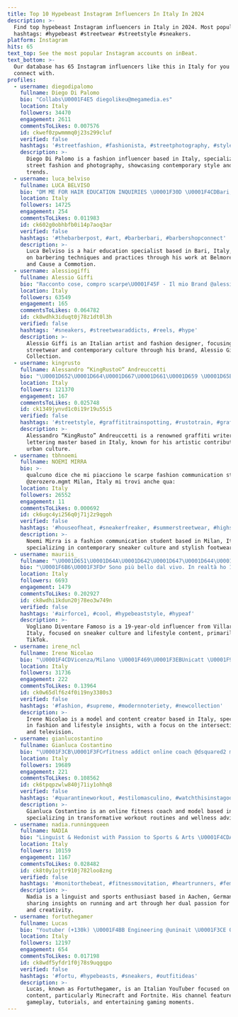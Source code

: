 ```yaml
---
title: Top 10 Hypebeast Instagram Influencers In Italy In 2024
description: >-
  Find top hypebeast Instagram influencers in Italy in 2024. Most popular
  hashtags: #hypebeast #streetwear #streetstyle #sneakers.
platform: Instagram
hits: 65
text_top: See the most popular Instagram accounts on inBeat.
text_bottom: >-
  Our database has 65 Instagram influencers like this in Italy for you to
  connect with.
profiles:
  - username: diegodipalomo
    fullname: Diego Di Palomo
    bio: "Collabs\U0001F4E5 diegolikeu@megamedia.es"
    location: Italy
    followers: 34470
    engagement: 2611
    commentsToLikes: 0.007576
    id: ckwef0zpwmmmq0j23s299cluf
    verified: false
    hashtags: '#streetfashion, #fashionista, #streetphotography, #styleblogger'
    description: >-
      Diego Di Palomo is a fashion influencer based in Italy, specializing in
      street fashion and photography, showcasing contemporary style and urban
      trends.
  - username: luca_belviso
    fullname: LUCA BELVISO
    bio: "DM ME FOR HAIR EDUCATION INQUIRIES \U0001F30D \U0001F4CDBari, Italia @belmorestudio ————————— @causeacommotion_ ————————— CONSISTENCY PRACTISE DEDICATION —————————"
    location: Italy
    followers: 14725
    engagement: 254
    commentsToLikes: 0.011983
    id: ck602g0obhbfb0i14p7aoq3ar
    verified: false
    hashtags: '#thebarberpost, #art, #barberbari, #barbershopconnect'
    description: >-
      Luca Belviso is a hair education specialist based in Bari, Italy, focusing
      on barbering techniques and practices through his work at Belmore Studio
      and Cause a Commotion.
  - username: alessiogiffi
    fullname: Alessio Giffi
    bio: "Racconto cose, compro scarpe\U0001F45F - Il mio Brand @alessiogifficollection® - @alessio_giffi"
    location: Italy
    followers: 63549
    engagement: 165
    commentsToLikes: 0.064782
    id: ck8wdhk3iduqt0j78z1dt0l3h
    verified: false
    hashtags: '#sneakers, #streetwearaddicts, #reels, #hype'
    description: >-
      Alessio Giffi is an Italian artist and fashion designer, focusing on
      streetwear and contemporary culture through his brand, Alessio Giffi
      Collection.
  - username: kingrusto
    fullname: Alessandro “KingRusto©️” Andreuccetti
    bio: "\U0001D652\U0001D664\U0001D667\U0001D661\U0001D659 \U0001D65B\U0001D656\U0001D662\U0001D664\U0001D66A\U0001D668 \U0001D65C\U0001D667\U0001D656\U0001D65B\U0001D65B\U0001D65E\U0001D669\U0001D65E \U0001D66C\U0001D667\U0001D65E\U0001D669\U0001D65A\U0001D667 \U0001F30D \U0001D647\U0001D65A\U0001D669\U0001D669\U0001D65A\U0001D667\U0001D65E\U0001D663\U0001D65C \U0001D648\U0001D656\U0001D668\U0001D669\U0001D65A\U0001D667 ✍\U0001F3FB \U0001D648\U0001D656\U0001D659\U0001D65A \U0001D65E\U0001D663 \U0001D644\U0001D669\U0001D656\U0001D661\U0001D66E \U0001F1EE\U0001F1F9 \U0001D64E\U0001D65A\U0001D658\U0001D664\U0001D663\U0001D659 \U0001D64A\U0001D65B\U0001D65B\U0001D65E\U0001D658\U0001D65E\U0001D656\U0001D661 \U0001D64B\U0001D667\U0001D664\U0001D65B\U0001D65E\U0001D661\U0001D65A: @alessandrorusto \U0001F5BC️"
    location: Italy
    followers: 121370
    engagement: 167
    commentsToLikes: 0.025748
    id: ck1349jynvd1c0i19r19u55i5
    verified: false
    hashtags: '#streetstyle, #graffititrainspotting, #rustotrain, #graff'
    description: >-
      Alessandro “KingRusto” Andreuccetti is a renowned graffiti writer and
      lettering master based in Italy, known for his artistic contributions to
      urban culture.
  - username: tbhnoemi
    fullname: NOEMI MIRRA
    bio: >-
      qualcuno dice che mi piacciono le scarpe fashion communication student ✉️
      @zerozero.mgmt Milan, Italy mi trovi anche qua:
    location: Italy
    followers: 26552
    engagement: 11
    commentsToLikes: 0.000692
    id: ck6ugc4yi256q0j71j2z9qgoh
    verified: false
    hashtags: '#houseofheat, #sneakerfreaker, #summerstreetwear, #highsnobietysneakers'
    description: >-
      Noemi Mirra is a fashion communication student based in Milan, Italy,
      specializing in contemporary sneaker culture and stylish footwear trends.
  - username: mauriis_
    fullname: "\U0001D651\U0001D64A\U0001D642\U0001D647\U0001D644\U0001D64A \U0001D63F\U0001D644\U0001D651\U0001D640\U0001D649\U0001D64F\U0001D63C\U0001D64D\U0001D640 \U0001D641\U0001D63C\U0001D648\U0001D64A\U0001D64E\U0001D64A"
    bio: "\U0001F6B6\U0001F3FD‍♂️ Sono più bello dal vivo. In realtà ho 19 anni \U0001F4CDVillaricca (Napoli) \U0001F45F Sneakers TikTok: mauriis_ (35k)"
    location: Italy
    followers: 6693
    engagement: 1479
    commentsToLikes: 0.202927
    id: ck8wdhi1kdun20j78eo3w749n
    verified: false
    hashtags: '#airforce1, #cool, #hypebeaststyle, #hypeaf'
    description: >-
      Vogliano Diventare Famoso is a 19-year-old influencer from Villaricca,
      Italy, focused on sneaker culture and lifestyle content, primarily on
      TikTok.
  - username: irene_ncl
    fullname: Irene Nicolao
    bio: "\U0001F4CDVicenza/Milano \U0001F469‍\U0001F3EBUnicatt \U0001F933\U0001F3FB Tik tok: irenencl \U0001F460@selectmodelmilano \U0001F457@giulianatiagency \U0001F4FD@ciaodarwinreal 8 (web vs TV) \U0001F4EA ire.nicolao@gmail.com"
    location: Italy
    followers: 31736
    engagement: 222
    commentsToLikes: 0.13964
    id: ck0w65dlf6z4f0i19ny3380s3
    verified: false
    hashtags: '#fashion, #supreme, #modernnoteriety, #newcollection'
    description: >-
      Irene Nicolao is a model and content creator based in Italy, specializing
      in fashion and lifestyle insights, with a focus on the intersection of web
      and television.
  - username: gianlucostantino
    fullname: Gianluca Costantino
    bio: "\U0001F3CB\U0001F3FC‍♂️fitness addict online coach @dsquared2 model @fomomodels agency \U0001F4A3Soon new revolutionary workout"
    location: Italy
    followers: 19689
    engagement: 221
    commentsToLikes: 0.108562
    id: ck6tpqpzwlw840j71iy1ohhq8
    verified: false
    hashtags: '#quarantineworkout, #estilomasculino, #watchthisinstagood, #igmasters'
    description: >-
      Gianluca Costantino is an online fitness coach and model based in Italy,
      specializing in transformative workout routines and wellness advice.
  - username: nadia.runningqueen
    fullname: NADIA
    bio: "Linguist & Hedonist with Passion to Sports & Arts \U0001F4CDAachen, Germany Painting Account @nadias.artistry Running Group in Aachen \U0001F447"
    location: Italy
    followers: 10159
    engagement: 1167
    commentsToLikes: 0.028482
    id: ck8t0y1ojtr910j782loo8zng
    verified: false
    hashtags: '#monitorthebeat, #fitnessmovitation, #heartrunners, #femalehealth'
    description: >-
      Nadia is a linguist and sports enthusiast based in Aachen, Germany,
      sharing insights on running and art through her dual passion for athletics
      and creativity.
  - username: fortuthegamer
    fullname: Lucas
    bio: "Youtuber (+130k) \U0001F4BB Engineering @uninait \U0001F3CE Official streamer for @playstationit \U0001F499 Gamer \U0001F3AE Sneakerahead \U0001F525 Vlogger \U0001F933\U0001F3FB Link al canale qui in basso ⬇️"
    location: Italy
    followers: 12197
    engagement: 654
    commentsToLikes: 0.017198
    id: ck8wdf5yfdr1f0j78s9uqgqpo
    verified: false
    hashtags: '#fortu, #hypebeasts, #sneakers, #outfitideas'
    description: >-
      Lucas, known as Fortuthegamer, is an Italian YouTuber focused on gaming
      content, particularly Minecraft and Fortnite. His channel features
      gameplay, tutorials, and entertaining gaming moments.
---
```


